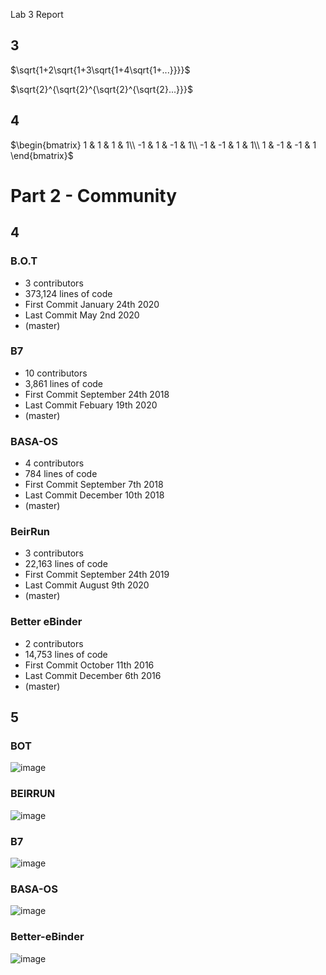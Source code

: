 Lab 3 Report

## 3
$\sqrt{1+2\sqrt{1+3\sqrt{1+4\sqrt{1+...}}}}$

$\sqrt{2}^{\sqrt{2}^{\sqrt{2}^{\sqrt{2}...}}}$

## 4
$\begin{bmatrix}
1 & 1 & 1 & 1\\
-1 & 1 & -1 & 1\\
-1 & -1 & 1 & 1\\
1 & -1 & -1 & 1
\end{bmatrix}$

# Part 2 - Community

## 4

### B.O.T

- 3 contributors
- 373,124 lines of code
- First Commit January 24th 2020
- Last Commit May 2nd 2020
- (master)

### B7

- 10 contributors
- 3,861 lines of code
- First Commit September 24th 2018
- Last Commit Febuary 19th 2020
- (master)

### BASA-OS

- 4 contributors
- 784 lines of code
- First Commit September 7th 2018
- Last Commit December 10th 2018
- (master)

### BeirRun

- 3 contributors
- 22,163 lines of code
- First Commit September 24th 2019
- Last Commit August 9th 2020
- (master)

### Better eBinder

- 2 contributors
- 14,753 lines of code
- First Commit October 11th 2016
- Last Commit December 6th 2016
- (master)

## 5

### BOT
![image](https://user-images.githubusercontent.com/66571652/151616640-d2cb59ad-def7-420f-be37-ca06edbe0820.png)

### BEIRRUN
![image](https://user-images.githubusercontent.com/66571652/151616407-eaab27ba-6f15-4642-a5d3-cc3da714631d.png)

### B7
![image](https://user-images.githubusercontent.com/66571652/151616437-001ac475-10a0-4474-beff-55ccf8facc20.png)

### BASA-OS
![image](https://user-images.githubusercontent.com/66571652/151616481-0f02bd6e-d7ed-4dbb-bff8-2848952a523c.png)

### Better-eBinder
![image](https://user-images.githubusercontent.com/66571652/151616503-8f9ef18a-e50f-4cfc-ba01-0ae0b77b3205.png)

